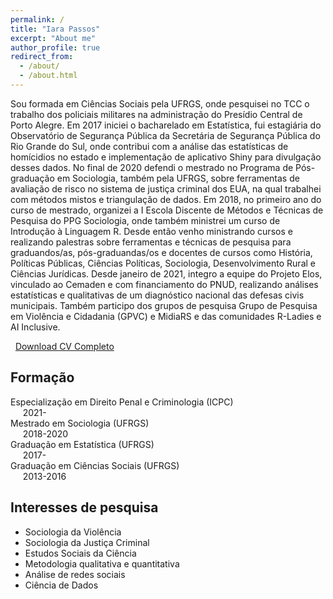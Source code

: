 ```yaml
---
permalink: /
title: "Iara Passos"
excerpt: "About me"
author_profile: true
redirect_from: 
  - /about/
  - /about.html
---
```


Sou formada em Ciências Sociais pela UFRGS, onde pesquisei no TCC o trabalho dos policiais militares na administração do Presídio Central de Porto Alegre. Em 2017 iniciei o bacharelado em Estatística, fui estagiária do Observatório de Segurança Pública da Secretária de Segurança Pública do Rio Grande do Sul, onde contribui com a análise das estatísticas de homícidios no estado e implementação de aplicativo Shiny para divulgação desses dados. No final de 2020 defendi o mestrado no Programa de Pós-graduação em Sociologia, também pela UFRGS, sobre ferramentas de avaliação de risco no sistema de justiça criminal dos EUA, na qual trabalhei com métodos mistos e triangulação de dados. Em 2018, no primeiro ano do curso de mestrado, organizei a I Escola Discente de Métodos e Técnicas de Pesquisa do PPG Sociologia, onde também ministrei um curso de Introdução à Linguagem R. Desde então venho ministrando cursos e realizando palestras sobre ferramentas e técnicas de pesquisa para graduandos/as, pós-graduandas/os e docentes de cursos como História, Políticas Públicas, Ciências Políticas, Sociologia, Desenvolvimento Rural e Ciências Jurídicas. Desde janeiro de 2021, integro a equipe do Projeto Elos, vinculado ao Cemaden e com financiamento do PNUD, realizando análises estatísticas e qualitativas de um diagnóstico nacional das defesas civis municipais. Também participo dos grupos de pesquisa Grupo de Pesquisa em Violência e Cidadania (GPVC) e MidiaRS e das comunidades R-Ladies e AI Inclusive. 

<i class="fa fa-download fa-lg"></i>  &nbsp; [Download CV Completo](https://raw.githubusercontent.com/ipassos/ipassos.github.io/master/files/cv_IaraPassos_pt_completo_jun2021.pdf)

## Formação

 <i class="fa fa-graduation-cap"></i> Especialização em Direito Penal e Criminologia (ICPC)<br>
 &nbsp;&nbsp;&nbsp;&nbsp;&nbsp;2021- <br>
 <i class="fa fa-graduation-cap"></i> Mestrado em Sociologia (UFRGS)<br> 
 &nbsp;&nbsp;&nbsp;&nbsp;&nbsp;2018-2020 <br>
 <i class="fa fa-graduation-cap"></i> Graduação em Estatística (UFRGS)<br>
 &nbsp;&nbsp;&nbsp;&nbsp;&nbsp;2017- <br>
 <i class="fa fa-graduation-cap"></i> Graduação em Ciências Sociais (UFRGS)<br>
 &nbsp;&nbsp;&nbsp;&nbsp;&nbsp;2013-2016 <br>

        
## Interesses de pesquisa

* Sociologia da Violência
* Sociologia da Justiça Criminal
* Estudos Sociais da Ciência
* Metodologia qualitativa e quantitativa
* Análise de redes sociais
* Ciência de Dados




